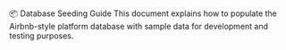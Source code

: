 📦 Database Seeding Guide
This document explains how to populate the Airbnb-style platform database with sample data for development and testing purposes.

